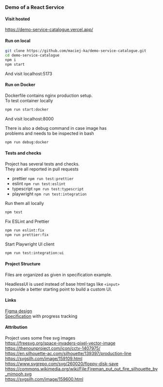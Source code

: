### Demo of a React Service

#### Visit hosted

https://demo-service-catalogue.vercel.app/

#### Run on local

```bash
git clone https://github.com/maciej-ka/demo-service-catalogue.git
cd demo-service-catalogue
npm i
npm start
```

And visit localhost:5173

#### Run on Docker

Dockerfile contains nginx production setup.  
To test container locally

```bash
npm run start:docker
```

And visit localhost:8000

There is also a debug command in case image has  
problems and needs to be inspected in bash

```bash
npm run debug:docker
```

#### Tests and checks

Project has several tests and checks.  
They are all reported in pull requests

- prettier `npm run test:prettier`
- eslint `npm run test:eslint`
- typescript `npm run test:typescript`
- playwright `npm run test:integration`

Run them all locally

```bash
npm test
```

Fix ESLint and Prettier

```bash
npm run eslint:fix
npm run prettier:fix
```

Start Playwright UI client

```bash
npm run test:integration:ui
```

#### Project Structure

Files are organized as given in specification example.

HeadlessUI is used instead of base html tags like `<input>`  
to provide a better starting point to build a custom UI.

#### Links

[Figma design](https://www.figma.com/design/ysHgC60ucc0Cskd1ZCW2Xe/Catalogue-Design?node-id=0-1&t=hMAWTp66pkVszys1-1)  
[Specification](./SPECIFICATION.md) with progress tracking

#### Attribution

Project uses some free svg images  
https://freesvg.org/space-invaders-pixel-vector-image  
https://thenounproject.com/icon/cctv-1407975/  
https://en.silhouette-ac.com/silhouette/139397/production-line  
https://svgsilh.com/image/159109.html  
https://www.svgrepo.com/svg/260020/floppy-disk-save  
https://commons.wikimedia.org/wiki/File:Fireman_put_out_fire_silhouette_by_mimooh.svg  
https://svgsilh.com/image/159600.html

